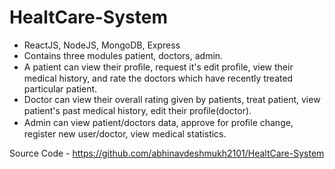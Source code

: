 # HealtCare-System

- ReactJS, NodeJS, MongoDB, Express
- Contains three modules patient, doctors, admin.
- A patient can view their proﬁle, request it's edit proﬁle, view their medical history, and rate the doctors which have recently treated particular patient.
- Doctor can view their overall rating given by patients, treat patient, view patient's past medical history, edit their proﬁle(doctor).
- Admin can view patient/doctors data, approve for proﬁle change, register new user/doctor, view medical statistics.
  
  
Source Code - https://github.com/abhinavdeshmukh2101/HealtCare-System
